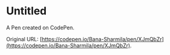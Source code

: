 # Untitled

A Pen created on CodePen.

Original URL: [https://codepen.io/Bana-Sharmila/pen/XJmQbZr](https://codepen.io/Bana-Sharmila/pen/XJmQbZr).

